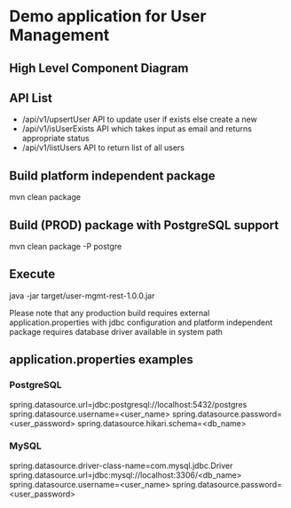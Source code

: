 # Demo application for User Management

## High Level Component Diagram

## API List

- /api/v1/upsertUser API to update user if exists else create a new
- /api/v1/isUserExists API which takes input as email and returns appropriate status
- /api/v1/listUsers API to return list of all users

## Build platform independent package

  mvn clean package
  
## Build (PROD) package with PostgreSQL support

  mvn clean package -P postgre
  
## Execute

  java -jar target/user-mgmt-rest-1.0.0.jar
  
Please note that any production build requires external application.properties with jdbc configuration and platform independent package requires database driver available in system path 
  
## application.properties examples

### PostgreSQL

  spring.datasource.url=jdbc:postgresql://localhost:5432/postgres
  spring.datasource.username=<user_name>
  spring.datasource.password=<user_password>
  spring.datasource.hikari.schema=<db_name>

### MySQL

  spring.datasource.driver-class-name=com.mysql.jdbc.Driver
  spring.datasource.url=jdbc:mysql://localhost:3306/<db_name>
  spring.datasource.username=<user_name>
  spring.datasource.password=<user_password>